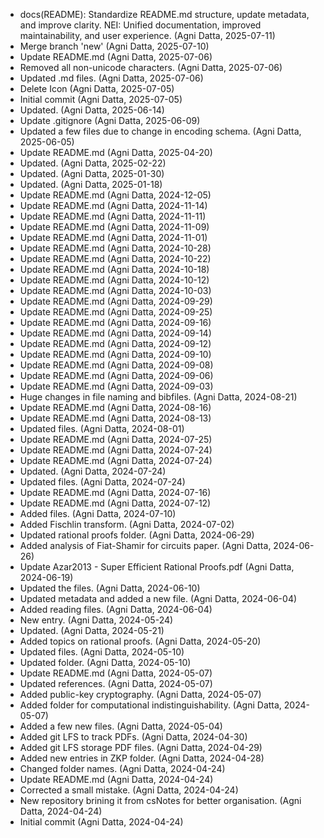 - docs(README): Standardize README.md structure, update metadata, and improve clarity. NEI: Unified documentation, improved maintainability, and user experience. (Agni Datta, 2025-07-11)
- Merge branch 'new' (Agni Datta, 2025-07-10)
- Update README.md (Agni Datta, 2025-07-06)
- Removed all non-unicode characters. (Agni Datta, 2025-07-06)
- Updated .md files. (Agni Datta, 2025-07-06)
- Delete Icon (Agni Datta, 2025-07-05)
- Initial commit (Agni Datta, 2025-07-05)
- Updated. (Agni Datta, 2025-06-14)
- Update .gitignore (Agni Datta, 2025-06-09)
- Updated a few files due to change in encoding schema. (Agni Datta, 2025-06-05)
- Update README.md (Agni Datta, 2025-04-20)
- Updated. (Agni Datta, 2025-02-22)
- Updated. (Agni Datta, 2025-01-30)
- Updated. (Agni Datta, 2025-01-18)
- Update README.md (Agni Datta, 2024-12-05)
- Update README.md (Agni Datta, 2024-11-14)
- Update README.md (Agni Datta, 2024-11-11)
- Update README.md (Agni Datta, 2024-11-09)
- Update README.md (Agni Datta, 2024-11-01)
- Update README.md (Agni Datta, 2024-10-28)
- Update README.md (Agni Datta, 2024-10-22)
- Update README.md (Agni Datta, 2024-10-18)
- Update README.md (Agni Datta, 2024-10-12)
- Update README.md (Agni Datta, 2024-10-03)
- Update README.md (Agni Datta, 2024-09-29)
- Update README.md (Agni Datta, 2024-09-25)
- Update README.md (Agni Datta, 2024-09-16)
- Update README.md (Agni Datta, 2024-09-14)
- Update README.md (Agni Datta, 2024-09-12)
- Update README.md (Agni Datta, 2024-09-10)
- Update README.md (Agni Datta, 2024-09-08)
- Update README.md (Agni Datta, 2024-09-06)
- Update README.md (Agni Datta, 2024-09-03)
- Huge changes in file naming and bibfiles. (Agni Datta, 2024-08-21)
- Update README.md (Agni Datta, 2024-08-16)
- Update README.md (Agni Datta, 2024-08-13)
- Updated files. (Agni Datta, 2024-08-01)
- Update README.md (Agni Datta, 2024-07-25)
- Update README.md (Agni Datta, 2024-07-24)
- Update README.md (Agni Datta, 2024-07-24)
- Updated. (Agni Datta, 2024-07-24)
- Updated files. (Agni Datta, 2024-07-24)
- Update README.md (Agni Datta, 2024-07-16)
- Update README.md (Agni Datta, 2024-07-12)
- Added files. (Agni Datta, 2024-07-10)
- Added Fischlin transform. (Agni Datta, 2024-07-02)
- Updated rational proofs folder. (Agni Datta, 2024-06-29)
- Added analysis of Fiat-Shamir for circuits paper. (Agni Datta, 2024-06-26)
- Update Azar2013 - Super Efficient Rational Proofs.pdf (Agni Datta, 2024-06-19)
- Updated the files. (Agni Datta, 2024-06-10)
- Updated metadata and added a new file. (Agni Datta, 2024-06-04)
- Added reading files. (Agni Datta, 2024-06-04)
- New entry. (Agni Datta, 2024-05-24)
- Updated. (Agni Datta, 2024-05-21)
- Added topics on rational proofs. (Agni Datta, 2024-05-20)
- Updated files. (Agni Datta, 2024-05-10)
- Updated folder. (Agni Datta, 2024-05-10)
- Update README.md (Agni Datta, 2024-05-07)
- Updated references. (Agni Datta, 2024-05-07)
- Added public-key cryptography. (Agni Datta, 2024-05-07)
- Added folder for computational indistinguishability. (Agni Datta, 2024-05-07)
- Added a few new files. (Agni Datta, 2024-05-04)
- Added git LFS to track PDFs. (Agni Datta, 2024-04-30)
- Added git LFS storage PDF files. (Agni Datta, 2024-04-29)
- Added new entries in ZKP folder. (Agni Datta, 2024-04-28)
- Changed folder names. (Agni Datta, 2024-04-24)
- Update README.md (Agni Datta, 2024-04-24)
- Corrected a small mistake. (Agni Datta, 2024-04-24)
- New repository brining it from csNotes for better organisation. (Agni Datta, 2024-04-24)
- Initial commit (Agni Datta, 2024-04-24)